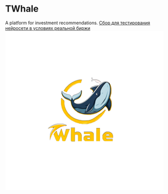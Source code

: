 # TWhale
A platform for investment recommendations.
[Сбор для тестирования нейросети в условиях реальной биржи](https://www.tinkoff.ru/cf/4I7TnmPpO2e)
<img src="https://github.com/bratik1744/TWhale/blob/main/additional_files/logo.png" />
